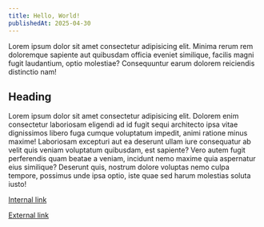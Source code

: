 ```yaml
---
title: Hello, World!
publishedAt: 2025-04-30
---
```


Lorem ipsum dolor sit amet consectetur adipisicing elit. Minima rerum rem doloremque sapiente aut quibusdam officia eveniet similique, facilis magni fugit laudantium, optio molestiae? Consequuntur earum dolorem reiciendis distinctio nam!

## Heading

Lorem ipsum dolor sit amet consectetur adipisicing elit. Dolorem enim consectetur laboriosam eligendi ad id fugit sequi architecto ipsa vitae dignissimos libero fuga cumque voluptatum impedit, animi ratione minus maxime! Laboriosam excepturi aut ea deserunt ullam iure consequatur ab velit quis veniam voluptatum quibusdam, est sapiente? Vero autem fugit perferendis quam beatae a veniam, incidunt nemo maxime quia aspernatur eius similique? Deserunt quis, nostrum dolore voluptas nemo culpa tempore, possimus unde ipsa optio, iste quae sed harum molestias soluta iusto!

[Internal link](/blog)

[External link](https://example.com)
